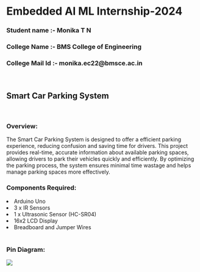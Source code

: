 # Embedded AI ML Internship-2024
<h3> Student name :- Monika T N</h3>
<h3>College Name :- BMS College of Engineering</h3>
<h3> College Mail Id :- monika.ec22@bmsce.ac.in</h3><br>

  
  <h2> Smart Car Parking System</h2><br>
 
  <h3>Overview:</h3> The Smart Car Parking System is designed to offer a efficient parking experience, reducing confusion and saving time for drivers. This project provides real-time, accurate information about available parking spaces, allowing drivers to park their vehicles quickly and efficiently. By optimizing the parking process, the system ensures minimal time wastage and helps manage parking spaces more effectively.<br>
<h3>Components Required:</h3>
<li>Arduino Uno</li>
<li>3 x IR Sensors</li>
<li>1 x Ultrasonic Sensor (HC-SR04)</li>
<li>16x2 LCD Display</li>
<li>Breadboard and Jumper Wires</li><br>
<h3> Pin Diagram:</h3>
<img src="https://drive.google.com/file/d/1aKSNltOhvZAQ_rki-9UDfbnzpSdsITVV/view">

  
